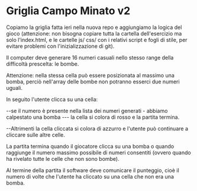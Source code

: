 # Griglia Campo Minato v2

<!-- L'utente clicca su un bottone che genererà una griglia di gioco quadrata.

Ogni cella ha un numero progressivo, da 1 a 100.

Ci saranno quindi 10 caselle per ognuna delle 10 righe.

Quando l'utente clicca su ogni cella, la cella cliccata si colora di LIGHTCORAL

 ed emetto un messaggio in console con il numero della cella cliccata.

 Aggiungere una select accanto al bottone di generazione, che fornisca una scelta tra tre diversi livelli di difficoltà:
 
- con difficoltà 1 => 100 caselle, con un numero compreso tra 1 e 100, divise in 10 caselle per 10 righe;
- con difficoltà 2 => 81 caselle, con un numero compreso tra 1 e 81, divise in 9 caselle per 9 righe;
- con difficoltà 3 => 49 caselle, con un numero compreso tra 1 e 49, divise in 7 caselle per 7 righe; -->

Copiamo la griglia fatta ieri nella nuova repo e aggiungiamo la logica del gioco (attenzione: non bisogna copiare tutta la cartella dell'esercizio ma solo l'index.html, e le cartelle js/ css/ con i relativi script e fogli di stile, per evitare problemi con l'inizializzazione di git).

Il computer deve generare 16 numeri casuali nello stesso range della difficoltà prescelta: le bombe. 

Attenzione: nella stessa cella può essere posizionata al massimo una bomba, perciò nell'array delle bombe non potranno esserci due numeri uguali.

In seguito l'utente clicca su una cella:

 --se il numero è presente nella lista dei numeri generati - abbiamo calpestato una bomba 
 --- la cella si colora di rosso e la partita termina. 
 
 --Altrimenti la cella cliccata si colora di azzurro e l'utente può continuare a cliccare sulle altre celle.


La partita termina quando il giocatore clicca su una bomba o quando raggiunge il numero massimo possibile di numeri consentiti (ovvero quando ha rivelato tutte le celle che non sono bombe).


Al termine della partita il software deve comunicare il punteggio, cioè il numero di volte che l'utente ha cliccato su una cella che non era una bomba.